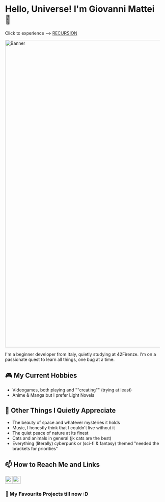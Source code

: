 # Hello, Universe! I'm Giovanni Mattei 👋

<p>Click to experience --> <a href="https://github.com/Mattei-Giovanni">RECURSION</p></a>

<img src="./images/cyberpunk-city-banner.gif" alt="Banner" style="width: 1000px; height: auto;" />

I'm a beginner developer from Italy, quietly studying at 42Firenze. I'm on a passionate quest to learn all things, one bug at a time.

## 🎮 My Current Hobbies

- Videogames, both playing and ""creating"" (trying at least)
- Anime & Manga but I prefer Light Novels

## 🌌 Other Things I Quietly Appreciate

- The beauty of space and whatever mysteries it holds
- Music, I honestly think that I couldn't live without it
- The quiet peace of nature at its finest
- Cats and animals in general (jk cats are the best)
- Everything (literally) cyberpunk or (sci-fi & fantasy) themed "needed the brackets for priorities"

## 📫 How to Reach Me and Links

<p><a href="www.linkedin.com/in/giovanni-mattei-7a74b8265/"><img src="https://img.shields.io/badge/linkedin-%230077B5.svg?&style=for-the-badge&logo=linkedin&logoColor=white" height=25></a><a href="ko-fi.com/arkarayn"><img src="https://img.shields.io/badge/Ko--fi-F16061?style=for-the-badge&logo=ko-fi&logoColor=white" height=25></a></p></p>

### 🎒 My Favourite Projects till now :D
